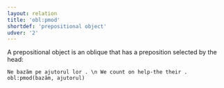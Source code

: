 ```yaml
---
layout: relation
title: 'obl:pmod'
shortdef: 'prepositional object'
udver: '2'
---
```


A prepositional object is an oblique that has a preposition selected by the head:

~~~ sdparse
Ne bazăm pe ajutorul lor . \n We count on help-the their .
obl:pmod(bazăm, ajutorul)
~~~
<!-- Interlanguage links updated Ne 5. května 2024, 18:21:40 CEST -->
